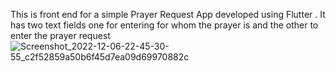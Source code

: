 This is front end for a simple Prayer Request App developed using Flutter . It has two text fields one for entering for whom the prayer is and the other to enter the prayer request
![Screenshot_2022-12-06-22-45-30-55_c2f52859a50b6f45d7ea09d69970882c](https://user-images.githubusercontent.com/83808936/205978829-30dc1bb0-301b-4df5-b3fb-686de833936b.jpg)
